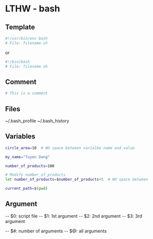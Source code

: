 # LTHW - bash

## Template
```bash
#!/usr/bin/env bash
# File: filename.sh
```
or
```bash
#!/bin/bash
# File: filename.sh
```

## Comment
```bash
# This is a comment
```

## Files
~/.bash_profile
~/.bash_history

## Variables
```bash
circle_area=10  # NO space between varialbe name and value

my_name="Tuyen Dang"

number_of_products=100

# Modify number_of_products
let number_of_products=$number_of_products+5  # NO space between
```

```bash
current_path=$(pwd)
```
## Argument
-- $0: script file
-- $1: 1st argument
-- $2: 2nd argument
-- $3: 3rd argument

-- $#: number of arguments
-- $@: all arguments

